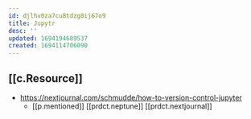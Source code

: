 ```yaml
---
id: djlhv0za7cu8tdzg0ij67o9
title: Jupytr
desc: ''
updated: 1694194689537
created: 1694114706090
---
```


## [[c.Resource]]

- https://nextjournal.com/schmudde/how-to-version-control-jupyter
  - [[p.mentioned]] [[prdct.neptune]] [[prdct.nextjournal]]